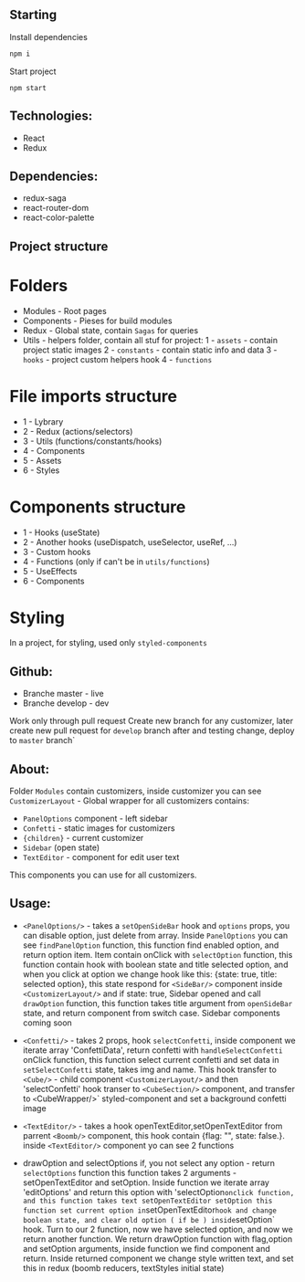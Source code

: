 ## Starting

Install dependencies
```sh
npm i
```
Start project
```
npm start
```

## Technologies:
 * React
 * Redux

## Dependencies:
 * redux-saga
 * react-router-dom
 * react-color-palette

## Project structure

# Folders
* Modules - Root pages
* Components - Pieses for build modules
* Redux - Global state, contain `Sagas` for queries
* Utils - helpers folder, contain all stuf for project:
 1 - `assets` - contain project static images
 2 - `constants` - contain static info and data
 3 - `hooks` - project custom helpers hook
 4 - `functions`

# File imports structure 

* 1 - Lybrary
* 2 - Redux (actions/selectors)
* 3 - Utils (functions/constants/hooks)
* 4 - Components
* 5 - Assets
* 6 - Styles

# Components structure
* 1 - Hooks (useState)
* 2 - Another hooks (useDispatch, useSelector, useRef, ...)
* 3 - Custom hooks
* 4 - Functions (only if can't be in `utils/functions`)
* 5 - UseEffects
* 6 - Components

# Styling 
In a project, for styling, used only `styled-components`



## Github:
 - Branche master - live
 - Branche develop - dev 

  Work only through pull request
 Create new branch for any customizer, later create new pull request for `develop` branch
 after and testing change, deploy to `master` branch`


## About:
Folder `Modules` contain customizers, inside customizer
you can see  `CustomizerLayout` - Global wrapper for all customizers
contains:
- `PanelOptions` component - left sidebar
- `Confetti` - static images for customizers
- `{children}` - current customizer
- `Sidebar` (open state) 
- `TextEditor` - component for edit user text 

This components you can use for all customizers.

## Usage:
* `<PanelOptions/>` - takes a `setOpenSideBar` hook and `options` props, you can disable option,
just delete from array. Inside `PanelOptions` you can see
`findPanelOption` function, this function find enabled option,
and return option item. Item contain onClick with `selectOption`
function, this function contain hook with boolean state and title 
selected option, and when you click at option we change hook like this:
{state: true, title: selected option}, this state respond for `<SideBar/>` component inside `<CustomizerLayout/>`
and if state: true, Sidebar opened and call `drawOption` function, this function takes
title argument from `openSideBar` state, and return component from switch case.
Sidebar components coming soon

* `<Confetti/>` - takes 2 props, hook `selectConfetti`, inside component we iterate array 'ConfettiData',
return confetti with `handleSelectConfetti` onClick function, this function select current confetti
and set data in `setSelectConfetti` state, takes img and name. This hook transfer to `<Cube/>` - child
component `<CustomizerLayout/>` and then 'selectConfetti' hook transer to `<CubeSection/>` component,
and transfer to `<`CubeWrapper/>` styled-component and set a background confetti image

* `<TextEditor/>` - takes a hook openTextEditor,setOpenTextEditor from parrent `<Boomb/>` component,
this hook contain {flag: "", state: false.}. inside `<TextEditor/>` component yo can see 2 functions
- drawOption and selectOptions if, you not select any option - return `selectOptions` function
this function takes 2 arguments - setOpenTextEditor and setOption. Inside function we iterate array 'editOptions'
and return this option with 'selectOption` onclick function, and this function takes text setOpenTextEditor setOption
this function set current option in `setOpenTextEditor` hook and change boolean state, and clear old option ( if be )
inside `setOption` hook. Turn to our 2 function, now we have selected option, and now we return another function.
We return drawOption function with flag,option and setOption arguments, inside function we find component and return.
Inside returned component we change style written text, and set this in redux (boomb reducers, textStyles initial state)